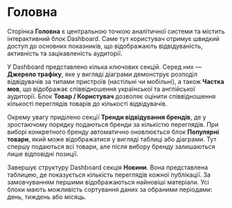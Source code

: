 # Головна

Сторінка **Головна** є центральною точкою аналітичної системи та містить інтерактивний блок Dashboard. Саме тут користувач отримує швидкий доступ до основних показників, що відображають відвідуваність, активність та зацікавленість аудиторії.

У Dashboard представлено кілька ключових секцій. Серед них — **Джерело трафіку**, яке у вигляді діаграми демонструє розподіл відвідувачів за типами пристроїв (настільні чи мобільні), а також **Частка мов**, що відображає співвідношення української та англійської аудиторії. Блок **Товар / Користувач** дозволяє оцінити співвідношення кількості переглядів товарів до кількості відвідувачів.

Окрему увагу приділено секції **Тренди відвідування брендів**, де у зростаючому порядку подаються бренди за кількістю переглядів. При виборі конкретного бренду автоматично оновлюється блок **Популярні товари**, який може відображатися у вигляді таблиці або діаграми. Тут спершу подаються всі товари, але після вибору бренду залишаються лише відповідні позиції.

Завершує структуру Dashboard секція **Новини**. Вона представлена таблицею, де показується кількість переглядів кожної публікації. За замовчуванням першими відображаються найновіші матеріали. Усі блоки мають можливість сортування даних за обраними періодами: день, тиждень або місяць.